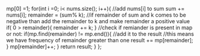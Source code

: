 mp[0] =1;
for(int i =0; i< nums.size(); i++){
//add nums[i] to sum
sum += nums[i];
remainder = (sum% k);
//if remainder of sum and k comes to be negative than add the remainder to k  and make remainder a positive value
if( 0 > remainder){
remainder += k;
}
//check if remiander is present in map or not:
if(mp.find(remainder) != mp.end()){
//add it to the result
//this means we have frequency of remainder greater than one
result += mp[remainder];
}
mp[remainder]++;
}
return result;
}
};